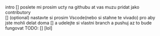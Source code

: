 intro
    []  poslete mi prosim ucty na githubu at vas muzu pridat jako contributory  
    []  (optional) nastavte si prosim Vscode(nebo si stahne te vivado) pro aby jste mohli delat doma 
    []  a udelejte si vlastni branch a pushuj az to bude fungovat
TODO:
    []
    [lol]